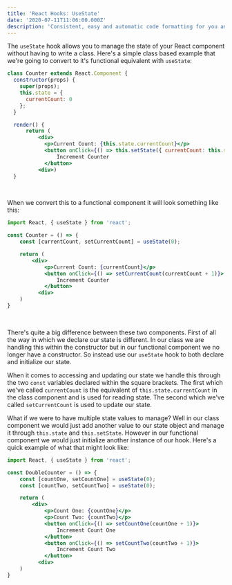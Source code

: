 ```yaml
---
title: 'React Hooks: UseState'
date: '2020-07-11T11:06:00.000Z'
description: 'Consistent, easy and automatic code formatting for you and your team'
---
```


The `useState` hook allows you to manage the state of your React component without having to write a class. Here's a simple class based example that we're going to convert to it's functional equivalent with `useState`:

```jsx
class Counter extends React.Component {
  constructor(props) {
    super(props);
    this.state = {
      currentCount: 0
    };
  }

  render() {
      return (
          <div>
            <p>Current Count: {this.state.currentCount}</p>
            <button onClick={() => this.setState({ currentCount: this.state.currentCount + 1 })}>
                Increment Counter
            </button>
          <div>)
  }
```

<br/>

When we convert this to a functional component it will look something like this:

```jsx
import React, { useState } from 'react';

const Counter = () => {
    const [currentCount, setCurrentCount] = useState(0);

    return (
        <div>
            <p>Current Count: {currentCount}</p>
            <button onClick={() => setCurrentCount(currentCount + 1)}>
                Increment Counter
            </button>
          <div>
    )
}
```

<br/>

There's quite a big difference between these two components. First of all the way in which we declare our state is different. In our class we are handling this within the constructor but in our functional component we no longer have a constructor. So instead use our `useState` hook to both declare and initialize our state.

When it comes to accessing and updating our state we handle this through the two `const` variables declared within the square brackets. The first which we've called `currentCount` is the equivalent of `this.state.currentCount` in the class component and is used for reading state. The second which we've called `setCurrentCount` is used to update our state.

What if we were to have multiple state values to manage? Well in our class component we would just add another value to our state object and manage it through `this.state` and `this.setState`. However in our functional component we would just initialize another instance of our hook. Here's a quick example of what that might look like:

```jsx
import React, { useState } from 'react';

const DoubleCounter = () => {
    const [countOne, setCountOne] = useState(0);
    const [countTwo, setCountTwo] = useState(0);

    return (
        <div>
            <p>Count One: {countOne}</p>
            <p>Count Two: {countTwo}</p>
            <button onClick={() => setCountOne(countOne + 1)}>
                Increment Count One
            </button>
            <button onClick={() => setCountTwo(countTwo + 1)}>
                Increment Count Two
            </button>
          <div>
    )
}
```

</br>
